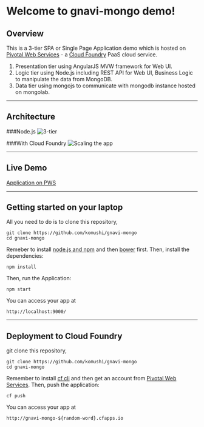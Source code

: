 Welcome to gnavi-mongo demo!
===================

Overview
-------------

This is a 3-tier SPA or Single Page Application demo which is hosted on [Pivotal Web Services](https://run.pivotal.io/) - a [Cloud Foundry](http://www.cloudfoundry.org/) PaaS cloud service.

 1. Presentation tier using AngularJS MVW framework for Web UI.
 2. Logic tier using Node.js including REST API for Web UI, Business Logic to manipulate the data from MongoDB.
 3. Data tier using mongojs to communicate with mongodb instance hosted on mongolab.

----------
Architecture
-------------
###Node.js
![3-tier](https://raw.githubusercontent.com/komushi/gnavi-mongo/master/images/architecture.png)

###With Cloud Foundry
![Scaling the app](https://raw.githubusercontent.com/komushi/gnavi-mongo/master/images/cf.png)

----------
Live Demo
-------------
[Application on PWS](http://gnavi-mongo.cfapps.io/)


----------
Getting started on your laptop
-------------

All you need to do is to clone this repository,
```
git clone https://github.com/komushi/gnavi-mongo
cd gnavi-mongo
```

Remeber to install [node.js and npm](http://nodejs.org/) and then [bower](http://bower.io/) first.
Then, install the dependencies:
```
npm install
```

Then, run the Application:
```
npm start
```

You can access your app at 
```
http://localhost:9000/
```
----------
Deployment to Cloud Foundry
-------------
git clone this repository,
```
git clone https://github.com/komushi/gnavi-mongo
cd gnavi-mongo
```

Remember to install [cf cli](https://github.com/cloudfoundry/cli/releases) and then get an account from [Pivotal Web Services](http://run.pivotal.io/).
Then, push the application:
```
cf push
```
You can access your app at 
```
http://gnavi-mongo-${random-word}.cfapps.io
```